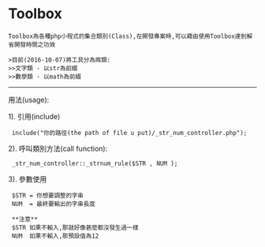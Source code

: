 # Toolbox
```
Toolbox為各種php小程式的集合類別(Class),在開發專案時,可以藉由使用Toolbox達到解省開發時間之功效  

>目前(2016-10-07)將工具分為兩類:  
>>文字類 - 以str為前綴
>>數學類 - 以math為前綴  
```
 <hr>
 用法(usage):
 
 1). 引用(include)
     
     include("你的路徑(the path of file u put)/_str_num_controller.php");
 
 2). 呼叫類別方法(call function):
 
     _str_num_controller::_strnum_rule($STR , NUM );
 
 3). 參數使用
 
     $STR = 你想要調整的字串
     NUM  = 最終要輸出的字串長度
     
     **注意**
     $STR 如果不輸入,那就好像甚麼都沒發生過一樣
     NUM  如果不輸入,那預設值為12
     
     
